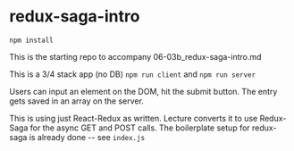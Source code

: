 # redux-saga-intro
`npm install`

This is the starting repo to accompany 06-03b_redux-saga-intro.md

This is a 3/4 stack app (no DB)
`npm run client` and `npm run server`

Users can input an element on the DOM, hit the submit button. The entry gets saved in an array on the server.

This is using just React-Redux as written. Lecture converts it to use Redux-Saga for the async GET and POST calls.
The boilerplate setup for redux-saga is already done -- see `index.js`

